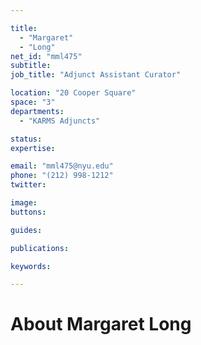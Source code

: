 ```yaml
---

title:
  - "Margaret"
  - "Long"
net_id: "mml475"
subtitle: 
job_title: "Adjunct Assistant Curator"

location: "20 Cooper Square"
space: "3"
departments:
  - "KARMS Adjuncts"

status: 
expertise:

email: "mml475@nyu.edu"
phone: "(212) 998-1212"
twitter: 

image: 
buttons:

guides:

publications:

keywords:

---
```


# About Margaret Long


